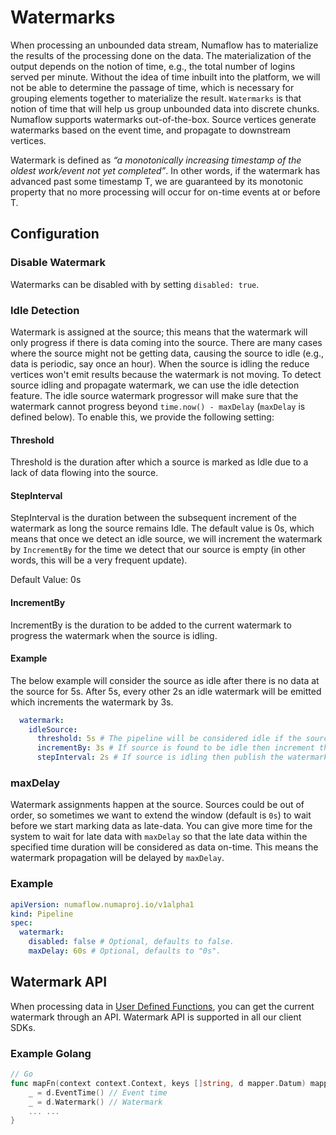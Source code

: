 # Watermarks

When processing an unbounded data stream, Numaflow has to materialize the results of the processing done on the data. 
The materialization of the output depends on the notion of time, e.g., the total number of logins served per minute. 
Without the idea of time inbuilt into the platform, we will not be able to determine the passage of time, which is 
necessary for grouping elements together to materialize the result. `Watermarks` is that notion of time that will help
us group unbounded data into discrete chunks. Numaflow supports watermarks out-of-the-box. 
Source vertices generate watermarks based on the event time, and propagate to downstream vertices.

Watermark is defined as _“a monotonically increasing timestamp of the oldest work/event not yet completed”_. In other words, 
if the watermark has advanced past some timestamp T, we are guaranteed by its monotonic property that no more processing 
will occur for on-time events at or before T.

## Configuration 
### Disable Watermark
Watermarks can be disabled with by setting `disabled: true`. 

### Idle Detection

Watermark is assigned at the source; this means that the watermark will only progress if there is data coming into the source.
There are many cases where the source might not be getting data, causing the source to idle (e.g., data is periodic, say once
an hour). When the source is idling the reduce vertices won't emit results because the watermark is not moving. To detect source
idling and propagate watermark, we can use the idle detection feature. The idle source watermark progressor will make sure that
the watermark cannot progress beyond `time.now() - maxDelay` (`maxDelay` is defined below). 
To enable this, we provide the following setting:

#### Threshold

Threshold is the duration after which a source is marked as Idle due to a lack of data flowing into the source.

#### StepInterval
StepInterval is the duration between the subsequent increment of the watermark as long the source remains Idle.
 The default value is 0s, which means that once we detect an idle source, we will increment the watermark by
`IncrementBy` for the time we detect that our source is empty (in other words, this will be a very frequent update).

Default Value: 0s
    
#### IncrementBy

IncrementBy is the duration to be added to the current watermark to progress the watermark when the source is idling.

#### Example

The below example will consider the source as idle after there is no data at the source for 5s. After 5s, every other 2s
an idle watermark will be emitted which increments the watermark by 3s.

``` yaml
  watermark:
    idleSource:
      threshold: 5s # The pipeline will be considered idle if the source has not emitted any data for given threshold value.
      incrementBy: 3s # If source is found to be idle then increment the watermark by given incrementBy value.
      stepInterval: 2s # If source is idling then publish the watermark only when step interval has passed.
```

### maxDelay
Watermark assignments happen at the source. Sources could be out of order, so sometimes we want to extend the
window (default is `0s`) to wait before we start marking data as late-data.
You can give more time for the system to wait for late data with `maxDelay` so that the late data within the specified
time duration will be considered as data on-time. This means the watermark propagation will be delayed by `maxDelay`.

### Example 
```yaml
apiVersion: numaflow.numaproj.io/v1alpha1
kind: Pipeline
spec:
  watermark:
    disabled: false # Optional, defaults to false.
    maxDelay: 60s # Optional, defaults to "0s".
```

## Watermark API

When processing data in [User Defined Functions](../user-guide/user-defined-functions/user-defined-functions.md), you can get the current watermark through
an API. Watermark API is supported in all our client SDKs.

### Example Golang

```go
// Go
func mapFn(context context.Context, keys []string, d mapper.Datum) mapper.Messages {
    _ = d.EventTime() // Event time
    _ = d.Watermark() // Watermark
    ... ...
}
```
